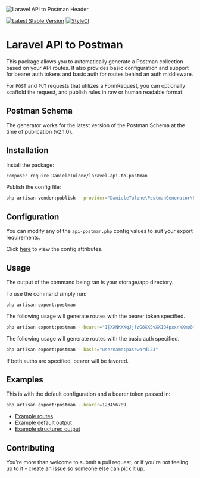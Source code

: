 ![Laravel API to Postman Header](/header.png)

[![Latest Stable Version](https://poser.pugx.org/DanieleTulone/laravel-api-to-postman/v)](//packagist.org/packages/DanieleTulone/laravel-api-to-postman)
[![StyleCI](https://github.styleci.io/repos/323709695/shield?branch=master)](https://github.styleci.io/repos/323709695?branch=master)

# Laravel API to Postman

This package allows you to automatically generate a Postman collection based on your API routes. It also provides basic configuration and support for bearer auth tokens and basic auth for routes behind an auth middleware.

For `POST` and `PUT` requests that utilizes a FormRequest, you can optionally scaffold the request, and publish rules in raw or human readable format.

## Postman Schema

The generator works for the latest version of the Postman Schema at the time of publication (v2.1.0).

## Installation

Install the package:

```bash
composer require DanieleTulone/laravel-api-to-postman
```

Publish the config file:

```bash
php artisan vendor:publish --provider="DanieleTulone\PostmanGenerator\PostmanGeneratorServiceProvider" --tag="postman-config"
```

## Configuration

You can modify any of the `api-postman.php` config values to suit your export requirements.

Click [here](/config/api-postman.php) to view the config attributes.

## Usage

The output of the command being ran is your storage/app directory.

To use the command simply run:

```bash
php artisan export:postman
```

The following usage will generate routes with the bearer token specified.

```bash
php artisan export:postman --bearer="1|XXNKXXqJjfzG8XXSvXX1Q4pxxnkXmp8tT8TXXKXX"
```

The following usage will generate routes with the basic auth specified.

```bash
php artisan export:postman --basic="username:password123"
```

If both auths are specified, bearer will be favored.

## Examples

This is with the default configuration and a bearer token passed in:

```bash
php artisan export:postman --bearer=123456789
```

-   [Example routes](/examples/api.php)
-   [Example default output](/examples/2021_02_04_151948_postman.json)
-   [Example structured output](/examples/2021_02_04_155327_postman.json)

## Contributing

You're more than welcome to submit a pull request, or if you're not feeling up to it - create an issue so someone else can pick it up.
